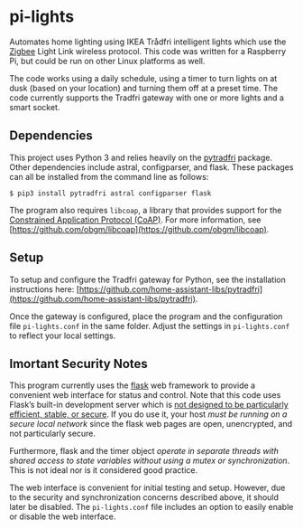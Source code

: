 # pi-lights

Automates home lighting using IKEA Trådfri intelligent lights which use the [Zigbee](https://en.wikipedia.org/wiki/Zigbee) Light Link 
wireless protocol. This code was written for a Raspberry Pi, but could be run on other Linux platforms as well.

The code works using a daily schedule, using a timer to turn lights on at dusk (based on your location)
and turning them off at a preset time. The code currently supports the Tradfri gateway with one or more 
lights and a smart socket.

## Dependencies

This project uses Python 3 and relies heavily on the [pytradfri](https://github.com/home-assistant-libs/pytradfri) package. 
Other dependencies include astral, configparser, and flask.
These packages can all be installed from the command line as follows:
```
$ pip3 install pytradfri astral configparser flask
```

The program also requires `libcoap`, a library that provides support for the
[Constrained Application Protocol (CoAP)](http://coap.technology/).
For more information, see [https://github.com/obgm/libcoap](https://github.com/obgm/libcoap).

## Setup

To setup and configure the Tradfri gateway for Python, see the installation instructions here: 
[https://github.com/home-assistant-libs/pytradfri](https://github.com/home-assistant-libs/pytradfri).

Once the gateway is configured, place the program and the configuration file `pi-lights.conf`
in the same folder. Adjust the settings in `pi-lights.conf` to reflect your local settings.

## Imortant Security Notes

This program currently uses the [flask](https://palletsprojects.com/p/flask/) web framework to provide a 
convenient web interface for status and control. Note that this code uses Flask’s built-in development server which is 
[not designed to be particularly efficient, stable, or secure](https://flask.palletsprojects.com/en/master/server/).
If you do use it, your host *must be running on a secure local network* since the flask web pages are open, unencrypted, and not particularly secure.

Furthermore, flask and the timer object *operate in separate threads with shared access
to state variables without using a mutex or synchronization*. This is not ideal nor is it considered good practice.

The web interface is convenient for initial testing and setup. However, due to the security and
synchronization concerns described above, it should later be disabled.
The `pi-lights.conf` file includes an option to easily enable or disable the web interface.
